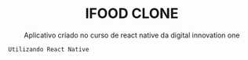 
<h1 align="center">
    IFOOD CLONE 
</h1>

<p align="center">
    Aplicativo criado no curso de react native da digital innovation one

    Utilizando React Native
</p>
